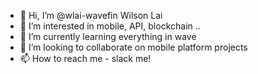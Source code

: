 - 👋 Hi, I’m @wlai-wavefin Wilson Lai 
- 👀 I’m interested in mobile, API, blockchain ..
- 🌱 I’m currently learning everything in wave
- 💞️ I’m looking to collaborate on mobile platform projects
- 📫 How to reach me -  slack me! 

<!---
wlai-wavefin/wlai-wavefin is a ✨ special ✨ repository because its `README.md` (this file) appears on your GitHub profile.
You can click the Preview link to take a look at your changes.
--->
